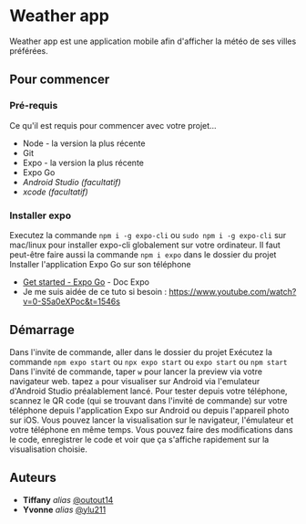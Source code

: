 # Weather app

Weather app est une application mobile afin d'afficher la météo de ses villes préférées. 

## Pour commencer

### Pré-requis

Ce qu'il est requis pour commencer avec votre projet...

- Node - la version la plus récente
- Git
- Expo - la version la plus récente
- Expo Go
- _Android Studio (facultatif)_
- _xcode (facultatif)_

### Installer expo

Executez la commande ``npm i -g expo-cli`` ou ``sudo npm i -g expo-cli`` sur mac/linux pour installer expo-cli globalement sur votre ordinateur.
Il faut peut-être faire aussi la commande ``npm i expo`` dans le dossier du projet
Installer l'application Expo Go sur son téléphone
* [Get started - Expo Go](https://docs.expo.dev/get-started/expo-go/) - Doc Expo
* Je me suis aidée de ce tuto si besoin : https://www.youtube.com/watch?v=0-S5a0eXPoc&t=1546s 


## Démarrage

Dans l'invite de commande, aller dans le dossier du projet
Exécutez la commande ``npm expo start`` ou ``npx expo start`` ou ``expo start`` ou ``npm start``
Dans l'invité de commande, taper ``w`` pour lancer la preview via votre navigateur web. tapez ``a`` pour visualiser sur Android via l'emulateur d'Android Studio préalablement lancé. 
Pour tester depuis votre téléphone, scannez le QR code (qui se trouvant dans l'invité de commande) sur votre téléphone depuis l'application Expo sur Android ou depuis l'appareil photo sur iOS. 
Vous pouvez lancer la visualisation sur le navigateur, l'émulateur et votre téléphone en même temps.
Vous pouvez faire des modifications dans le code, enregistrer le code et voir que ça s'affiche rapidement sur la visualisation choisie.


## Auteurs
* **Tiffany** _alias_ [@outout14](https://github.com/tiffanyfl)
* **Yvonne** _alias_ [@ylu211](https://github.com/ylu211)



